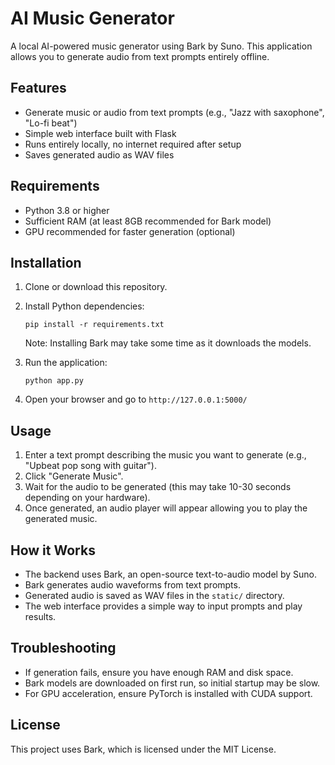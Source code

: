 # AI Music Generator

A local AI-powered music generator using Bark by Suno. This application allows you to generate audio from text prompts entirely offline.

## Features

- Generate music or audio from text prompts (e.g., "Jazz with saxophone", "Lo-fi beat")
- Simple web interface built with Flask
- Runs entirely locally, no internet required after setup
- Saves generated audio as WAV files

## Requirements

- Python 3.8 or higher
- Sufficient RAM (at least 8GB recommended for Bark model)
- GPU recommended for faster generation (optional)

## Installation

1. Clone or download this repository.

2. Install Python dependencies:
   ```
   pip install -r requirements.txt
   ```

   Note: Installing Bark may take some time as it downloads the models.

3. Run the application:
   ```
   python app.py
   ```

4. Open your browser and go to `http://127.0.0.1:5000/`

## Usage

1. Enter a text prompt describing the music you want to generate (e.g., "Upbeat pop song with guitar").
2. Click "Generate Music".
3. Wait for the audio to be generated (this may take 10-30 seconds depending on your hardware).
4. Once generated, an audio player will appear allowing you to play the generated music.

## How it Works

- The backend uses Bark, an open-source text-to-audio model by Suno.
- Bark generates audio waveforms from text prompts.
- Generated audio is saved as WAV files in the `static/` directory.
- The web interface provides a simple way to input prompts and play results.

## Troubleshooting

- If generation fails, ensure you have enough RAM and disk space.
- Bark models are downloaded on first run, so initial startup may be slow.
- For GPU acceleration, ensure PyTorch is installed with CUDA support.

## License

This project uses Bark, which is licensed under the MIT License.
